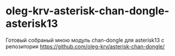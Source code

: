 # oleg-krv-asterisk-chan-dongle-asterisk13
Готовый собраный мною модуль chan-dongle для asterisk13 с репозитория https://github.com/oleg-krv/asterisk-chan-dongle/

